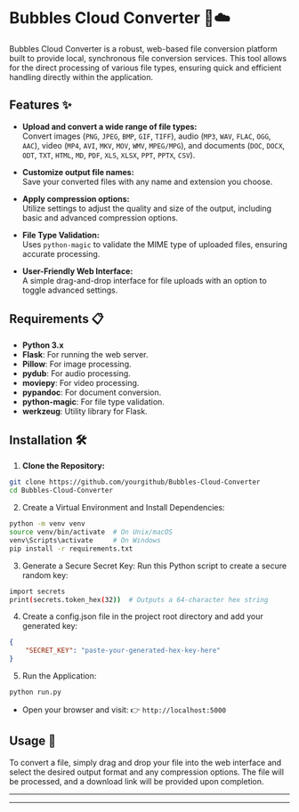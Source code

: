 # Bubbles Cloud Converter 🫧☁️

Bubbles Cloud Converter is a robust, web-based file conversion platform built to provide local, synchronous file conversion services. This tool allows for the direct processing of various file types, ensuring quick and efficient handling directly within the application.

## Features ✨

- **Upload and convert a wide range of file types:**  
  Convert images (`PNG`, `JPEG`, `BMP`, `GIF`, `TIFF`), audio (`MP3`, `WAV`, `FLAC`, `OGG`, `AAC`), video (`MP4`, `AVI`, `MKV`, `MOV`, `WMV`, `MPEG/MPG`), and documents (`DOC`, `DOCX`, `ODT`, `TXT`, `HTML`, `MD`, `PDF`, `XLS`, `XLSX`, `PPT`, `PPTX`, `CSV`).

- **Customize output file names:**  
  Save your converted files with any name and extension you choose.

- **Apply compression options:**  
  Utilize settings to adjust the quality and size of the output, including basic and advanced compression options.

- **File Type Validation:**  
  Uses `python-magic` to validate the MIME type of uploaded files, ensuring accurate processing.

- **User-Friendly Web Interface:**  
  A simple drag-and-drop interface for file uploads with an option to toggle advanced settings.

## Requirements 📋

- **Python 3.x**
- **Flask**: For running the web server.
- **Pillow**: For image processing.
- **pydub**: For audio processing.
- **moviepy**: For video processing.
- **pypandoc**: For document conversion.
- **python-magic**: For file type validation.
- **werkzeug**: Utility library for Flask.

## Installation 🛠️

1. **Clone the Repository:**
```bash
git clone https://github.com/yourgithub/Bubbles-Cloud-Converter
cd Bubbles-Cloud-Converter
```

2. Create a Virtual Environment and Install Dependencies:

```bash
python -m venv venv
source venv/bin/activate  # On Unix/macOS
venv\Scripts\activate     # On Windows
pip install -r requirements.txt
```

3. Generate a Secure Secret Key: Run this Python script to create a secure random key:

```bash
import secrets
print(secrets.token_hex(32))  # Outputs a 64-character hex string
```

4. Create a config.json file in the project root directory and add your generated key:

```json
{
    "SECRET_KEY": "paste-your-generated-hex-key-here"
}
```

5. Run the Application:

```bash
python run.py
```
- Open your browser and visit: 👉 `http://localhost:5000`

## Usage 📡

To convert a file, simply drag and drop your file into the web interface and select the desired output format and any compression options. The file will be processed, and a download link will be provided upon completion.

---
---
